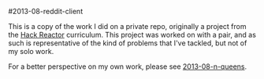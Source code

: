#2013-08-reddit-client

This is a copy of the work I did on a private repo, originally a project from
the [Hack Reactor](http://hackreactor.com) curriculum. This project was worked
on with a pair, and as such is representative of the kind of problems that I've
tackled, but not of my solo work.

For a better perspective on my own work, please see [2013-08-n-queens](https://github.com/aevange/2013-08-n-queens.git).
